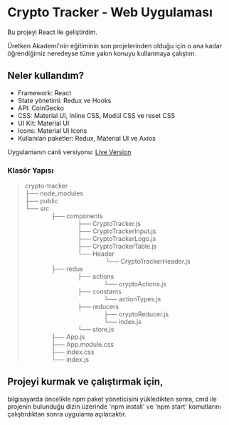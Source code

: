 # Crypto Tracker - Web Uygulaması

Bu projeyi React ile geliştirdim.

Üretken Akademi'nin eğitiminin son projelerinden olduğu için o ana kadar öğrendiğimiz neredeyse tüme yakın konuyu kullanmaya çalıştım.

## Neler kullandım?

- Framework: React
- State yönetimi: Redux ve Hooks
- API: CoinGecko
- CSS: Material UI, Inline CSS, Modül CSS ve reset CSS
- UI Kit: Material UI
- Icons: Material UI Icons
- Kullanılan paketler: Redux, Material UI ve Axios

Uygulamanın canlı versiyonu: <a href="https://crypto-tracker-web-app1.netlify.app/" target="_blank" rel="noopener" title="Crypto Tracker">Live Version</a>


### Klasör Yapısı

> crypto-tracker</br>
> ├── node_modules</br>
> ├── public</br>
> └── src</br>
> &nbsp;&nbsp;&nbsp;&nbsp;&nbsp;&nbsp;&nbsp;&nbsp;&nbsp;&nbsp;&nbsp;&nbsp;&nbsp;&nbsp;&nbsp;├── components</br>
> &nbsp;&nbsp;&nbsp;&nbsp;&nbsp;&nbsp;&nbsp;&nbsp;&nbsp;&nbsp;&nbsp;&nbsp;&nbsp;&nbsp;&nbsp;&nbsp;&nbsp;&nbsp;&nbsp;&nbsp;&nbsp;&nbsp;&nbsp;&nbsp;&nbsp;&nbsp;&nbsp;&nbsp;&nbsp;&nbsp;├── CryptoTracker.js</br>
> &nbsp;&nbsp;&nbsp;&nbsp;&nbsp;&nbsp;&nbsp;&nbsp;&nbsp;&nbsp;&nbsp;&nbsp;&nbsp;&nbsp;&nbsp;&nbsp;&nbsp;&nbsp;&nbsp;&nbsp;&nbsp;&nbsp;&nbsp;&nbsp;&nbsp;&nbsp;&nbsp;&nbsp;&nbsp;&nbsp;├── CryptoTrackerInput.js</br>
> &nbsp;&nbsp;&nbsp;&nbsp;&nbsp;&nbsp;&nbsp;&nbsp;&nbsp;&nbsp;&nbsp;&nbsp;&nbsp;&nbsp;&nbsp;&nbsp;&nbsp;&nbsp;&nbsp;&nbsp;&nbsp;&nbsp;&nbsp;&nbsp;&nbsp;&nbsp;&nbsp;&nbsp;&nbsp;&nbsp;├── CryptoTrackerLogo.js</br>
> &nbsp;&nbsp;&nbsp;&nbsp;&nbsp;&nbsp;&nbsp;&nbsp;&nbsp;&nbsp;&nbsp;&nbsp;&nbsp;&nbsp;&nbsp;&nbsp;&nbsp;&nbsp;&nbsp;&nbsp;&nbsp;&nbsp;&nbsp;&nbsp;&nbsp;&nbsp;&nbsp;&nbsp;&nbsp;&nbsp;├── CryptoTrackerTable.js</br>
> &nbsp;&nbsp;&nbsp;&nbsp;&nbsp;&nbsp;&nbsp;&nbsp;&nbsp;&nbsp;&nbsp;&nbsp;&nbsp;&nbsp;&nbsp;&nbsp;&nbsp;&nbsp;&nbsp;&nbsp;&nbsp;&nbsp;&nbsp;&nbsp;&nbsp;&nbsp;&nbsp;&nbsp;&nbsp;&nbsp;└── Header</br>
> &nbsp;&nbsp;&nbsp;&nbsp;&nbsp;&nbsp;&nbsp;&nbsp;&nbsp;&nbsp;&nbsp;&nbsp;&nbsp;&nbsp;&nbsp;&nbsp;&nbsp;&nbsp;&nbsp;&nbsp;&nbsp;&nbsp;&nbsp;&nbsp;&nbsp;&nbsp;&nbsp;&nbsp;&nbsp;&nbsp;&nbsp;&nbsp;&nbsp;&nbsp;&nbsp;&nbsp;&nbsp;&nbsp;&nbsp;&nbsp;&nbsp; &nbsp; &nbsp;&nbsp;└── CryptoTrackerHeader.js</br>
> &nbsp;&nbsp;&nbsp;&nbsp;&nbsp;&nbsp;&nbsp;&nbsp;&nbsp;&nbsp;&nbsp;&nbsp;&nbsp;&nbsp;&nbsp;├── redux</br>
> &nbsp;&nbsp;&nbsp;&nbsp;&nbsp;&nbsp;&nbsp;&nbsp;&nbsp;&nbsp;&nbsp;&nbsp;&nbsp;&nbsp;&nbsp;&nbsp;&nbsp;&nbsp;&nbsp;&nbsp;&nbsp;&nbsp;&nbsp;&nbsp;&nbsp;&nbsp;&nbsp;&nbsp;&nbsp;&nbsp;├── actions</br>
> &nbsp;&nbsp;&nbsp;&nbsp;&nbsp;&nbsp;&nbsp;&nbsp;&nbsp;&nbsp;&nbsp;&nbsp;&nbsp;&nbsp;&nbsp;&nbsp;&nbsp;&nbsp;&nbsp;&nbsp;&nbsp;&nbsp;&nbsp;&nbsp;&nbsp;&nbsp;&nbsp;&nbsp;&nbsp;&nbsp;&nbsp;&nbsp;&nbsp;&nbsp;&nbsp;&nbsp;&nbsp;&nbsp;&nbsp;&nbsp;&nbsp;&nbsp;&nbsp;&nbsp;&nbsp;└── cryptoActions.js</br>
> &nbsp;&nbsp;&nbsp;&nbsp;&nbsp;&nbsp;&nbsp;&nbsp;&nbsp;&nbsp;&nbsp;&nbsp;&nbsp;&nbsp;&nbsp;&nbsp;&nbsp;&nbsp;&nbsp;&nbsp;&nbsp;&nbsp;&nbsp;&nbsp;&nbsp;&nbsp;&nbsp;&nbsp;&nbsp;&nbsp;├── constants</br>
> &nbsp;&nbsp;&nbsp;&nbsp;&nbsp;&nbsp;&nbsp;&nbsp;&nbsp;&nbsp;&nbsp;&nbsp;&nbsp;&nbsp;&nbsp;&nbsp;&nbsp;&nbsp;&nbsp;&nbsp;&nbsp;&nbsp;&nbsp;&nbsp;&nbsp;&nbsp;&nbsp;&nbsp;&nbsp;&nbsp;&nbsp;&nbsp;&nbsp;&nbsp;&nbsp;&nbsp;&nbsp;&nbsp;&nbsp;&nbsp;&nbsp;&nbsp;&nbsp;&nbsp;&nbsp;└── actionTypes.js</br>
> &nbsp;&nbsp;&nbsp;&nbsp;&nbsp;&nbsp;&nbsp;&nbsp;&nbsp;&nbsp;&nbsp;&nbsp;&nbsp;&nbsp;&nbsp;&nbsp;&nbsp;&nbsp;&nbsp;&nbsp;&nbsp;&nbsp;&nbsp;&nbsp;&nbsp;&nbsp;&nbsp;&nbsp;&nbsp;&nbsp;├── reducers</br>
> &nbsp;&nbsp;&nbsp;&nbsp;&nbsp;&nbsp;&nbsp;&nbsp;&nbsp;&nbsp;&nbsp;&nbsp;&nbsp;&nbsp;&nbsp;&nbsp;&nbsp;&nbsp;&nbsp;&nbsp;&nbsp;&nbsp;&nbsp;&nbsp;&nbsp;&nbsp;&nbsp;&nbsp;&nbsp;&nbsp;&nbsp;&nbsp;&nbsp;&nbsp;&nbsp;&nbsp;&nbsp;&nbsp;&nbsp;&nbsp;&nbsp;&nbsp;&nbsp;&nbsp;&nbsp;├── cryptoReducer.js</br>
> &nbsp;&nbsp;&nbsp;&nbsp;&nbsp;&nbsp;&nbsp;&nbsp;&nbsp;&nbsp;&nbsp;&nbsp;&nbsp;&nbsp;&nbsp;&nbsp;&nbsp;&nbsp;&nbsp;&nbsp;&nbsp;&nbsp;&nbsp;&nbsp;&nbsp;&nbsp;&nbsp;&nbsp;&nbsp;&nbsp;&nbsp;&nbsp;&nbsp;&nbsp;&nbsp;&nbsp;&nbsp;&nbsp;&nbsp;&nbsp;&nbsp;&nbsp;&nbsp;&nbsp;&nbsp;└── index.js</br>
> &nbsp;&nbsp;&nbsp;&nbsp;&nbsp;&nbsp;&nbsp;&nbsp;&nbsp;&nbsp;&nbsp;&nbsp;&nbsp;&nbsp;&nbsp;&nbsp;&nbsp;&nbsp;&nbsp;&nbsp;&nbsp;&nbsp;&nbsp;&nbsp;&nbsp;&nbsp;&nbsp;&nbsp;&nbsp;&nbsp;└── store.js</br>
> &nbsp;&nbsp;&nbsp;&nbsp;&nbsp;&nbsp;&nbsp;&nbsp;&nbsp;&nbsp;&nbsp;&nbsp;&nbsp;&nbsp;&nbsp;├── App.js</br>
> &nbsp;&nbsp;&nbsp;&nbsp;&nbsp;&nbsp;&nbsp;&nbsp;&nbsp;&nbsp;&nbsp;&nbsp;&nbsp;&nbsp;&nbsp;├── App.module.css</br>
> &nbsp;&nbsp;&nbsp;&nbsp;&nbsp;&nbsp;&nbsp;&nbsp;&nbsp;&nbsp;&nbsp;&nbsp;&nbsp;&nbsp;&nbsp;├── index.css</br>
> &nbsp;&nbsp;&nbsp;&nbsp;&nbsp;&nbsp;&nbsp;&nbsp;&nbsp;&nbsp;&nbsp;&nbsp;&nbsp;&nbsp;&nbsp;└── index.js</br>


## Projeyi kurmak ve çalıştırmak için, 
bilgisayarda öncelikle npm paket yöneticisini yükledikten sonra, cmd ile projenin bulunduğu dizin üzerinde 'npm install' ve 'npm start' komutlarını çalıştırdıktan sonra uygulama açılacaktır.
